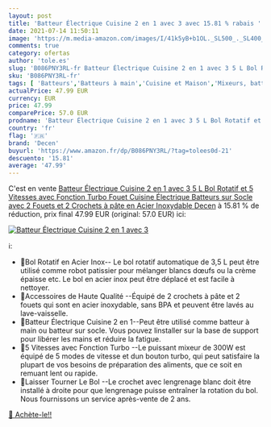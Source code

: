 ```yaml
---
layout: post
title: 'Batteur Électrique Cuisine 2 en 1 avec 3 avec 15.81 % rabais '
date: 2021-07-14 11:50:11
image: 'https://m.media-amazon.com/images/I/41k5yB+b1OL._SL500_._SL400_.jpg'
comments: true
category: ofertas
author: 'tole.es'
slug: 'B086PNY3RL-fr Batteur Électrique Cuisine 2 en 1 avec 3 5 L Bol Rotatif...'
sku: 'B086PNY3RL-fr'
tags: [ 'Batteurs','Batteurs à main','Cuisine et Maison','Mixeurs, batteurs et robots multifonctions','Petit électroménager','decen', ]
actualPrice: 47.99 EUR
currency: EUR
price: 47.99
comparePrice: 57.0 EUR
prodname: 'Batteur Électrique Cuisine 2 en 1 avec 3 5 L Bol Rotatif et 5 Vitesses avec Fonction Turbo  Fouet Cuisine Électrique  Batteurs sur Socle avec 2 Fouets et 2 Crochets à pâte en Acier Inoxydable  Decen'
country: 'fr'
flag: '🇫🇷'
brand: 'Decen'
buyurl: 'https://www.amazon.fr/dp/B086PNY3RL/?tag=tolees0d-21'
descuento: '15.81'
average: '47.99'
---
```


C'est en vente [Batteur Électrique Cuisine 2 en 1 avec 3 5 L Bol Rotatif et 5 Vitesses avec Fonction Turbo  Fouet Cuisine Électrique  Batteurs sur Socle avec 2 Fouets et 2 Crochets à pâte en Acier Inoxydable  Decen](https://www.amazon.fr/dp/B086PNY3RL/?tag=tolees0d-21)  à  15.81 % de réduction, prix final  47.99 EUR (original: 57.0 EUR) ici:

[![Batteur Électrique Cuisine 2 en 1 avec 3](https://m.media-amazon.com/images/I/41k5yB+b1OL._SL500_._SL400_.jpg)](https://www.amazon.fr/dp/B086PNY3RL/?tag=tolees0d-21)

ℹ️:

- 🍰Bol Rotatif en Acier Inox-- Le bol rotatif automatique de 3,5 L peut être utilisé comme robot patissier pour mélanger blancs dœufs ou la crème épaisse etc. Le bol en acier inox peut être déplacé et est facile à nettoyer.
- 🍰Accessoires de Haute Qualité --Équipé de 2 crochets à pâte et 2 fouets qui sont en acier inoxydable, sans BPA et peuvent être lavés au lave-vaisselle.
- 🍰Batteur Électrique Cuisine 2 en 1--Peut être utilisé comme batteur à main ou batteur sur socle. Vous pouvez linstaller sur la base de support pour libérer les mains et réduire la fatigue.
- 🍰5 Vitesses avec Fonction Turbo --Le puissant mixeur de 300W est équipé de 5 modes de vitesse et dun bouton turbo, qui peut satisfaire la plupart de vos besoins de préparation des aliments, que ce soit en remuant lent ou rapide.
- 🍰Laisser Tourner Le Bol --Le crochet avec lengrenage blanc doit être installé à droite pour que lengrenage puisse entraîner la rotation du bol. Nous fournissons un service après-vente de 2 ans.

[🛒 Achète-le!!](https://www.amazon.fr/dp/B086PNY3RL/?tag=tolees0d-21)
